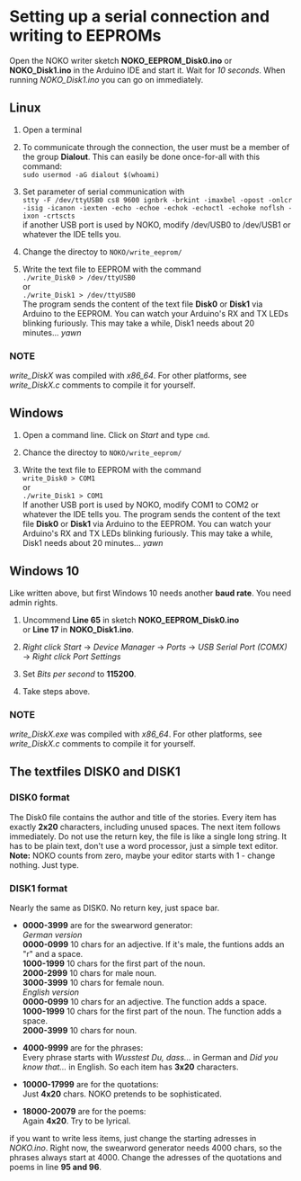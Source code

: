 # Setting up a serial connection and writing to EEPROMs

Open the NOKO writer sketch **NOKO_EEPROM_Disk0.ino** or **NOKO_Disk1.ino** in the Arduino IDE and start it. 
Wait for *10 seconds*. When running *NOKO_Disk1.ino* you can go on immediately.

## Linux

1. Open a terminal  

2. To communicate through the connection, the user must be a member of the group **Dialout**. This can easily be done once-for-all with this command:  
``` sudo usermod -aG dialout $(whoami) ```  

3. Set parameter of serial communication with  
``` stty -F /dev/ttyUSB0 cs8 9600 ignbrk -brkint -imaxbel -opost -onlcr -isig -icanon -iexten -echo -echoe -echok -echoctl -echoke noflsh -ixon -crtscts ```  
if another USB port is used by NOKO, modify /dev/USB0 to /dev/USB1 or whatever the IDE tells you.

4. Change the directoy to ` NOKO/write_eeprom/ `

5. Write the text file to EEPROM with the command  
``` ./write_Disk0 > /dev/ttyUSB0 ```  
or  
``` ./write_Disk1 > /dev/ttyUSB0 ```  
The program sends the content of the text file **Disk0** or **Disk1** via Arduino to the EEPROM. You can watch your Arduino's RX and TX LEDs blinking furiously. This may take a while, Disk1 needs about 20 minutes... *yawn*

### NOTE 
*write_DiskX* was compiled with *x86_64*. For other platforms, see *write_DiskX.c* comments to compile it for yourself.

## Windows

1. Open a command line. Click on *Start* and type ``` cmd ```.  

2. Chance the directoy to ` NOKO/write_eeprom/  `  

3. Write the text file to EEPROM with the command  
``` write_Disk0 > COM1 ```  
or  
``` ./write_Disk1 > COM1 ```  
If another USB port is used by NOKO, modify COM1 to COM2 or whatever the IDE tells you. The program sends the content of the text file **Disk0** or **Disk1** via Arduino to the EEPROM. You can watch your Arduino's RX and TX LEDs blinking furiously. This may take a while, Disk1 needs about 20 minutes... *yawn*

## Windows 10

Like written above, but first Windows 10 needs another **baud rate**. You need admin rights.  

1. Uncommend **Line 65** in sketch **NOKO_EEPROM_Disk0.ino**  
or **Line 17** in **NOKO_Disk1.ino**.  
  
2. *Right click Start* -> *Device Manager* -> *Ports* -> *USB Serial Port (COMX)* -> *Right click Port Settings*  

3. Set *Bits per second* to **115200**.

4. Take steps above.  

### NOTE 
*write_DiskX.exe* was compiled with *x86_64*. For other platforms, see *write_DiskX.c* comments to compile it for yourself.

## The textfiles DISK0 and DISK1

### DISK0 format
The Disk0 file contains the author and title of the stories. Every item has exactly **2x20** characters, including unused spaces. The next item follows immediately. Do not use the return key, the file is like a single long string. It has to be plain text, don't use a word processor, just a simple text editor. **Note:** NOKO counts from zero, maybe your editor starts with 1 - change nothing. Just type.

### DISK1 format
Nearly the same as DISK0. No return key, just space bar. 
* **0000-3999** are for the swearword generator:  
*German version*  
**0000-0999** 10 chars for an adjective. If it's male, the funtions adds an "r" and a space.  
**1000-1999** 10 chars for the first part of the noun.  
**2000-2999** 10 chars for male noun.  
**3000-3999** 10 chars for female noun.  
*English version*  
**0000-0999** 10 chars for an adjective. The function adds a space.  
**1000-1999** 10 chars for the first part of the noun. The function adds a space.  
**2000-3999** 10 chars for noun.  

* **4000-9999** are for the phrases:  
Every phrase starts with *Wusstest Du, dass...* in German and *Did you know that...* in English. So each item has **3x20** characters.

* **10000-17999** are for the quotations:    
Just **4x20** chars. NOKO pretends to be sophisticated.

* **18000-20079** are for the poems:   
Again **4x20**. Try to be lyrical.

if you want to write less items, just change the starting adresses in *NOKO.ino*. Right now, the swearword generator needs 4000 chars, so the phrases always start at 4000. Change the adresses of the quotations and poems in line **95 and 96**.
